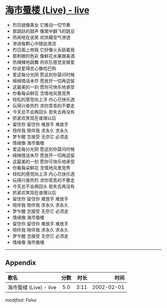 # [海市蜃楼 (Live) - live](https://music.163.com/song?id=67093)

* 烈日就像美女 它推动一切节奏
* 那跳跃的鼓声 像窝中翻飞的跳豆
* 热闹地在说笑 欢欣藉空气渗透
* 渗进每颗心中随血液流
* 烈日面上吻我 它好像火舌舔着我
* 那刺眼的色彩 像鲜花水果跟美酒
* 热辣辣地跳舞 将欢乐感觉变做爱
* 你说爱得忠心像哈巴狗
* 爱这每分光阴 愿这刻你莫问时候
* 绵绵情话未尽 愿放开一切再逗留
* 这最美的一刻 愿你可快乐地承受
* 你看每朵鲜花 含情地风里竞秀
* 轻松的感觉向上浮 内心已快乐透
* 玩得兴奋热烈 求你乖乖的不要走
* 今天总不会再回头 若失去再没有
* 抓紧欢笑现在谁理以后
* 留住你 留住你 难放手 难放手
* 陪伴我 陪伴我 求永久 求永久
* 梦乍醒 怎接受 无奈它 必须走
* 情缘像 海市蜃楼
* 爱这每分光阴 愿这刻你莫问时候
* 绵绵情话未尽 愿放开一切再逗留
* 这最美的一刻 愿你可快乐地承受
* 你看每朵鲜花 含情地风里竞秀
* 轻松的感觉向上浮 内心已快乐透
* 玩得兴奋热烈 求你乖乖的不要走
* 今天总不会再回头 若失去再没有
* 抓紧欢笑现在谁理以后
* 留住你 留住你 难放手 难放手
* 陪伴我 陪伴我 求永久 求永久
* 梦乍醒 怎接受 无奈它 必须走
* 情缘像 海市蜃楼
* 留住你 留住你 难放手 难放手
* 陪伴我 陪伴我 求永久 求永久
* 梦乍醒 怎接受 无奈它 必须走
* 情缘像 海市蜃楼


---

## Appendix

|歌名|分数|时长|时间|
|:---|:---:|---:|---:|
|海市蜃楼 (Live) - live|5.0|3:11|2002-02-01

*modified: False*